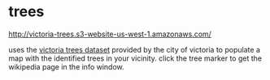 # trees

http://victoria-trees.s3-website-us-west-1.amazonaws.com/

uses the [victoria trees dataset](http://opendata.victoria.ca/datasets/tree-species) provided by the city of victoria to populate a map with the identified trees in your vicinity. click the tree marker to get the wikipedia page in the info window.
